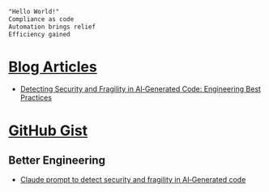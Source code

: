 ``` md
"Hello World!"
Compliance as code
Automation brings relief
Efficiency gained
```

# [Blog Articles](https://GRCengineering.substack.com)

-   [Detecting Security and Fragility in AI‑Generated Code: Engineering Best Practices](https://grcengineering.substack.com/p/detecting-security-and-fragility)

# [GitHub Gist](https://gist.github.com/vicbhatia)

## Better Engineering

-   [Claude prompt to detect security and fragility in AI‑Generated code](https://gist.github.com/vicbhatia/aa42e9d037f089cd2b215dccc4c57355)
